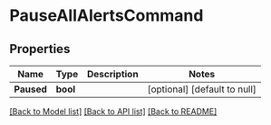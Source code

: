 # PauseAllAlertsCommand

## Properties
Name | Type | Description | Notes
------------ | ------------- | ------------- | -------------
**Paused** | **bool** |  | [optional] [default to null]

[[Back to Model list]](../README.md#documentation-for-models) [[Back to API list]](../README.md#documentation-for-api-endpoints) [[Back to README]](../README.md)


